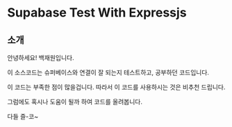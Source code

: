 # Supabase Test With Expressjs

## 소개

안녕하세요! 백재원입니다.

이 소스코드는 슈퍼베이스와 연결이 잘 되는지 테스트하고, 공부하던 코드입니다.

이 코드는 부족한 점이 많을겁니다. 따라서 이 코드를 사용하시는 것은 비추천 드립니다.

그럼에도 혹시나 도움이 될까 하여 코드를 올려봅니다.

다들 즐-코~
